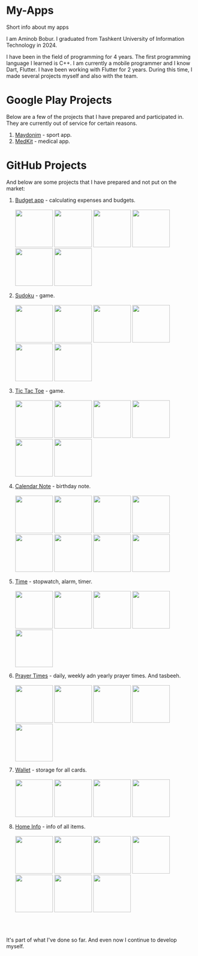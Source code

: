 # My-Apps
Short info about my apps

I am Aminob Bobur. I graduated from Tashkent University of Information Technology in 2024.

I have been in the field of programming for 4 years. The first programming language I learned is C++. I am currently a mobile programmer and I know Dart, Flutter. I have been working with Flutter for 2 years. During this time, I made several projects myself and also with the team.

# Google Play Projects

Below are a few of the projects that I have prepared and participated in. They are currently out of service for certain reasons.

1. [Maydonim](https://play.google.com/store/apps/details?id=uz.maydon.app) - sport app.
2. [MedKit](https://play.google.com/store/apps/details?id=com.medkit.patient) - medical app.

# GitHub Projects

And below are some projects that I have prepared and not put on the market:

1. [Budget app](https://github.com/AminovBobur/My-Apps/blob/cab260f6429bff5180e2d8b93b4b41ca75e8c3bb/1.%20Budget.apk) - calculating expenses and budgets. <br/><br/>
   <img src="https://github.com/AminovBobur/My-Apps/assets/113689058/de91d8a4-ef2e-49e5-84a9-952179dc5416" width=100 />
   <img src="https://github.com/AminovBobur/My-Apps/assets/113689058/192b7149-ca7a-4e76-a72a-4f73755e16ff" width=100 />
   <img src="https://github.com/AminovBobur/My-Apps/assets/113689058/81a83130-af2e-4b13-875a-3e41ffcb1385" width=100 />
   <img src="https://github.com/AminovBobur/My-Apps/assets/113689058/d4e4974b-6de7-48b4-b926-c196df6711d2" width=100 />
   <img src="https://github.com/AminovBobur/My-Apps/assets/113689058/4b836d70-ef86-4801-9a84-017b7dcadedf" width=100 />
   <img src="https://github.com/AminovBobur/My-Apps/assets/113689058/b5dc3147-04ff-4934-bb3b-6f14256542d9" width=100 />

2. [Sudoku](https://github.com/AminovBobur/My-Apps/blob/5be18dc22517a27e47018bdca6a03dab046e8180/2.%20Sudoku.apk) - game. <br/><br/>
   <img src="https://github.com/AminovBobur/My-Apps/assets/113689058/7695a733-bc1a-423f-924a-64bd91741682" width=100 />
   <img src="https://github.com/AminovBobur/My-Apps/assets/113689058/418c9cc0-f2e8-41d9-8bbf-82685b3b7212" width=100 />
   <img src="https://github.com/AminovBobur/My-Apps/assets/113689058/5fa1f3e1-6a19-4b34-a6d9-af939d5b0ae1" width=100 />
   <img src="https://github.com/AminovBobur/My-Apps/assets/113689058/0bf3e65d-d3b9-4d54-94a4-c80808779672" width=100 />
   <img src="https://github.com/AminovBobur/My-Apps/assets/113689058/86d4894d-0c06-45cb-b085-8a9e899703f2" width=100 />
   <img src="https://github.com/AminovBobur/My-Apps/assets/113689058/6b203910-8490-4009-83d7-17425deb400f" width=100 />

3. [Tic Tac Toe](https://github.com/AminovBobur/My-Apps/blob/01f9351e6bf79eafcb36a4fd095b6f4cf40bdafe/3.%20Tic%20tac%20toe.apk) - game. <br/><br/>
   <img src="https://github.com/AminovBobur/My-Apps/assets/113689058/0a4bcbb3-d938-4f62-b230-f81b721bbbcb" width=100 />
   <img src="https://github.com/AminovBobur/My-Apps/assets/113689058/6d2df090-c05a-46ff-b453-fd5ee1bd4c9c" width=100 />
   <img src="https://github.com/AminovBobur/My-Apps/assets/113689058/1e94604a-0957-437b-8da6-c8cf67ac69a8" width=100 />
   <img src="https://github.com/AminovBobur/My-Apps/assets/113689058/88bf6292-11bf-431c-a055-e15c97a2e784" width=100 />
   <img src="https://github.com/AminovBobur/My-Apps/assets/113689058/9b5248bf-23ea-4b7b-972c-85f21bd8eb37" width=100 />
   <img src="https://github.com/AminovBobur/My-Apps/assets/113689058/fc3eed0a-2bd5-4a09-9f19-139a7ad4c97a" width=100 />

4. [Calendar Note](https://github.com/AminovBobur/My-Apps/blob/6de811df5f41d917b45174b0cd59d396b7a449f6/4.%20Calendar%20note.apk) - birthday note. <br/><br/>
   <img src="https://github.com/AminovBobur/My-Apps/assets/113689058/32424a9e-ffb0-4dd3-b896-f79d8628f82e" width=100 />
   <img src="https://github.com/AminovBobur/My-Apps/assets/113689058/f64f0d35-4990-48ae-86f0-1236fd3ac476" width=100 />
   <img src="https://github.com/AminovBobur/My-Apps/assets/113689058/c3229a35-5bf2-4850-a9b3-1efa95ca9b7a" width=100 />
   <img src="https://github.com/AminovBobur/My-Apps/assets/113689058/9315fe2a-bc5d-49e2-b29f-541beb66304a" width=100 />
   <img src="https://github.com/AminovBobur/My-Apps/assets/113689058/e5025695-86f5-46a9-9a6c-07704a8f58e4" width=100 />
   <img src="https://github.com/AminovBobur/My-Apps/assets/113689058/02128832-1807-4b9e-bc6f-6fdb82ec92f5" width=100 />
   <img src="https://github.com/AminovBobur/My-Apps/assets/113689058/a4350780-0bb7-413d-bacf-2d4b5b759a5d" width=100 />
   <img src="https://github.com/AminovBobur/My-Apps/assets/113689058/a603bacd-a64e-412e-a803-46ec3fc9a036" width=100 />

5. [Time](https://github.com/AminovBobur/My-Apps/blob/cb765e44267840402a806bc488fa4f915c09e305/5.%20Time.apk) - stopwatch, alarm, timer. <br/><br/>
   <img src="https://github.com/AminovBobur/My-Apps/assets/113689058/8b450cee-db43-4b67-a154-69d3bd69e9ed" width=100 />
   <img src="https://github.com/AminovBobur/My-Apps/assets/113689058/5cf3ee0c-1f29-45b4-9f9d-8138d78ac936" width=100 />
   <img src="https://github.com/AminovBobur/My-Apps/assets/113689058/962ddc80-00d3-411a-b4df-b2233da6c0fd" width=100 />
   <img src="https://github.com/AminovBobur/My-Apps/assets/113689058/d99b7cbf-084a-479f-994c-c9840aedf1ce" width=100 />
   <img src="https://github.com/AminovBobur/My-Apps/assets/113689058/39353625-44c7-47ad-b03c-a382a63c13a2" width=100 />

6. [Prayer Times](https://github.com/AminovBobur/My-Apps/blob/5940b81e96c23d33aec77d1d8338043f2e598411/6.%20Prayer%20times.apk) - daily, weekly adn yearly prayer times. And tasbeeh. <br/><br/>
   <img src="https://github.com/AminovBobur/My-Apps/assets/113689058/de1ec5f3-6592-491c-b0fa-35346a96c848" width=100 />
   <img src="https://github.com/AminovBobur/My-Apps/assets/113689058/767a9d82-e621-4b8e-a207-a9cb573bc281" width=100 />
   <img src="https://github.com/AminovBobur/My-Apps/assets/113689058/b08f7134-a4db-48fe-8dde-07e1287a845c" width=100 />
   <img src="https://github.com/AminovBobur/My-Apps/assets/113689058/276e29d6-82e8-46ba-a526-043a136e6c78" width=100 />
   <img src="https://github.com/AminovBobur/My-Apps/assets/113689058/d9065a18-6eb0-4299-995a-c32867c90451" width=100 />

7. [Wallet](https://github.com/AminovBobur/My-Apps/blob/5940b81e96c23d33aec77d1d8338043f2e598411/7.%20Wallet.apk) - storage for all cards. <br/><br/>
   <img src="https://github.com/AminovBobur/My-Apps/assets/113689058/e4f16396-005f-4f90-964b-8c277ef887d8" width=100 />
   <img src="https://github.com/AminovBobur/My-Apps/assets/113689058/1c7bbf2c-0625-4000-abbe-0cc69615768f" width=100 />
   <img src="https://github.com/AminovBobur/My-Apps/assets/113689058/221f6f82-8d1a-47c0-80bc-0cad73588016" width=100 />
   <img src="https://github.com/AminovBobur/My-Apps/assets/113689058/008e1ba9-4f81-4623-9a7e-a5b6dd3b154f" width=100 />

8. [Home Info](https://github.com/AminovBobur/My-Apps/blob/5940b81e96c23d33aec77d1d8338043f2e598411/8.%20Home%20info.apk) - info of all items. <br/><br/>
   <img src="https://github.com/AminovBobur/My-Apps/assets/113689058/df779d1d-1fe2-4edf-a188-82c495adc313" width=100 /> 
   <img src="https://github.com/AminovBobur/My-Apps/assets/113689058/a3a60fef-993d-49d5-9cc0-20a783741c18" width=100 />
   <img src="https://github.com/AminovBobur/My-Apps/assets/113689058/52f13902-3b81-4c50-9939-b04aa2aac429" width=100 />
   <img src="https://github.com/AminovBobur/My-Apps/assets/113689058/dfaeb2de-f09a-41fc-9fc9-1d0f73e60fed" width=100 />
   <img src="https://github.com/AminovBobur/My-Apps/assets/113689058/56d43a3c-97c5-4ac0-a17a-9413b370a174" width=100 />
   <img src="https://github.com/AminovBobur/My-Apps/assets/113689058/6c94fda4-2605-4701-afd3-4ff9460b35f5" width=100 />
   <img src="https://github.com/AminovBobur/My-Apps/assets/113689058/00eac478-df40-4523-985b-432417e70a20" width=100 />

<br/><br/>

It's part of what I've done so far. And even now I continue to develop myself.
